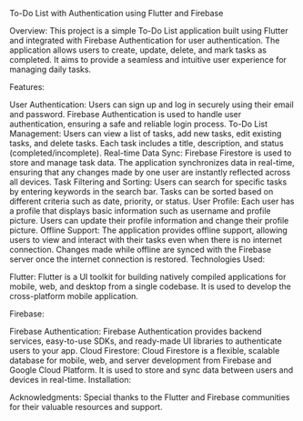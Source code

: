 To-Do List with Authentication using Flutter and Firebase

Overview:
This project is a simple To-Do List application built using Flutter and integrated with Firebase Authentication for user authentication. The application allows users to create, update, delete, and mark tasks as completed. It aims to provide a seamless and intuitive user experience for managing daily tasks.

Features:

User Authentication:
Users can sign up and log in securely using their email and password.
Firebase Authentication is used to handle user authentication, ensuring a safe and reliable login process.
To-Do List Management:
Users can view a list of tasks, add new tasks, edit existing tasks, and delete tasks.
Each task includes a title, description, and status (completed/incomplete).
Real-time Data Sync:
Firebase Firestore is used to store and manage task data.
The application synchronizes data in real-time, ensuring that any changes made by one user are instantly reflected across all devices.
Task Filtering and Sorting:
Users can search for specific tasks by entering keywords in the search bar.
Tasks can be sorted based on different criteria such as date, priority, or status.
User Profile:
Each user has a profile that displays basic information such as username and profile picture.
Users can update their profile information and change their profile picture.
Offline Support:
The application provides offline support, allowing users to view and interact with their tasks even when there is no internet connection.
Changes made while offline are synced with the Firebase server once the internet connection is restored.
Technologies Used:

Flutter: Flutter is a UI toolkit for building natively compiled applications for mobile, web, and desktop from a single codebase. It is used to develop the cross-platform mobile application.

Firebase:

Firebase Authentication: Firebase Authentication provides backend services, easy-to-use SDKs, and ready-made UI libraries to authenticate users to your app.
Cloud Firestore: Cloud Firestore is a flexible, scalable database for mobile, web, and server development from Firebase and Google Cloud Platform. It is used to store and sync data between users and devices in real-time.
Installation:







Acknowledgments:
Special thanks to the Flutter and Firebase communities for their valuable resources and support.
